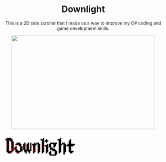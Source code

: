 <h1 align="center">Downlight</h1>

<div style="text-align: center">This is a 2D side scroller that I made as a way to improve my C# coding and game development skills.</div> 

<p align="center">
  <img width="460" height="300" src="C:\users\Connor Lee\Documents\GitHub\Downlight\Pictures\Downlight_Title25.png">
</p>

![Game Title.](DownLight/Pictures/Downlight_Title25.png)